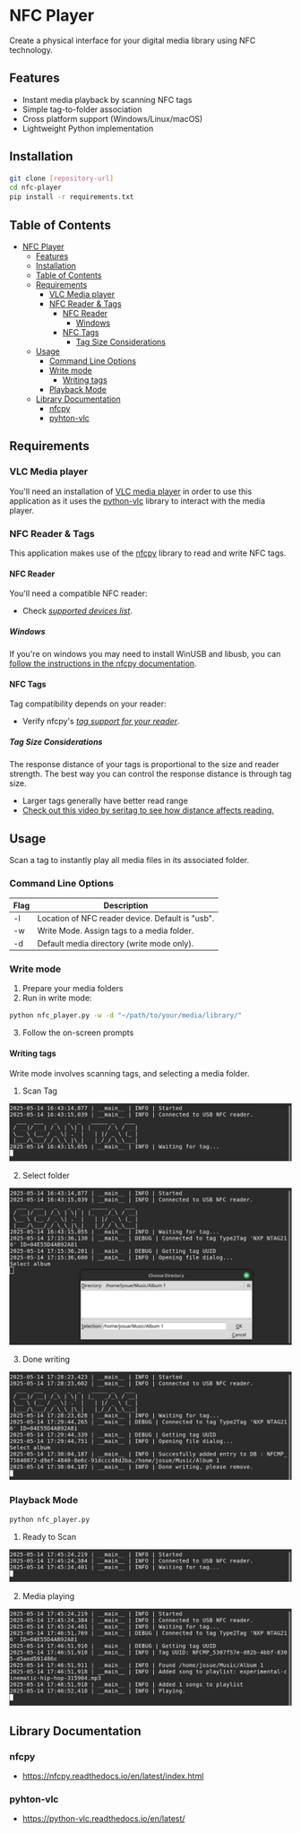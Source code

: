 # NFC Player

Create a physical interface for your digital media library using NFC technology.

## Features
- Instant media playback by scanning NFC tags
- Simple tag-to-folder association
- Cross platform support (Windows/Linux/macOS)
- Lightweight Python implementation

## Installation
```bash
git clone [repository-url]
cd nfc-player
pip install -r requirements.txt
```

## Table of Contents
- [NFC Player](#nfc-player)
  - [Features](#features)
  - [Installation](#installation)
  - [Table of Contents](#table-of-contents)
  - [Requirements](#requirements)
    - [VLC Media player](#vlc-media-player)
    - [NFC Reader \& Tags](#nfc-reader--tags)
      - [NFC Reader](#nfc-reader)
        - [Windows](#windows)
      - [NFC Tags](#nfc-tags)
        - [Tag Size Considerations](#tag-size-considerations)
  - [Usage](#usage)
    - [Command Line Options](#command-line-options)
    - [Write mode](#write-mode)
      - [Writing tags](#writing-tags)
    - [Playback Mode](#playback-mode)
  - [Library Documentation](#library-documentation)
    - [nfcpy](#nfcpy)
    - [pyhton-vlc](#pyhton-vlc)

## Requirements

### VLC Media player

You'll need an installation of [VLC media player](https://www.videolan.org/vlc/) in order to use this application as it uses the [python-vlc](https://wiki.videolan.org/Python_bindings/) library to interact with the media player.

### NFC Reader & Tags

This application makes use of the [nfcpy](https://nfcpy.readthedocs.io/en/latest/index.html) library to read and write NFC tags. 

#### NFC Reader

You'll need a compatible NFC reader:

- Check [*supported devices list*](https://nfcpy.readthedocs.io/en/latest/overview.html#supported-devices).

##### Windows 

If you're on windows you may need to install WinUSB and libusb, you can [follow the instructions in the nfcpy documentation](https://nfcpy.readthedocs.io/en/latest/topics/get-started.html?highlight=windows#installation). 

#### NFC Tags

Tag compatibility depends on your reader:

- Verify nfcpy's [*tag support for your reader*](https://nfcpy.readthedocs.io/en/latest/overview.html#functional-support).

##### Tag Size Considerations

The response distance of your tags is proportional to the size and reader strength. The best way you can control the response distance is through tag size.

- Larger tags generally have better read range
- [Check out this video by seritag to see how distance affects reading.](https://www.youtube.com/watch?v=LELufh_XbN4)

## Usage

Scan a tag to instantly play all media files in its associated folder.

### Command Line Options
|Flag|Description|
|---|---|
| -l | Location of NFC reader device. Default is "usb". |
| -w | Write Mode. Assign tags to a media folder. |
| -d | Default media directory (write mode only). |

### Write mode

1. Prepare your media folders
2. Run in write mode:

```bash
python nfc_player.py -w -d "~/path/to/your/media/library/"
```

3. Follow the on-screen prompts

#### Writing tags

Write mode involves scanning tags, and selecting a media folder.

1. Scan Tag

![Image](./readme_images/read_mode.png)

2. Select folder

![Image](./readme_images/select_folder.png)

3. Done writing

![Image](./readme_images/written.png)

### Playback Mode

```bash
python nfc_player.py
```
1. Ready to Scan

![Image](./readme_images/standby.png)

2. Media playing 

![Image](./readme_images/playing.png)

## Library Documentation

### nfcpy
- https://nfcpy.readthedocs.io/en/latest/index.html
### pyhton-vlc
- https://python-vlc.readthedocs.io/en/latest/